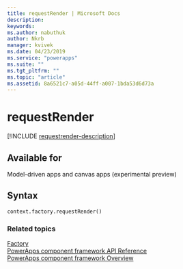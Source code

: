 ```yaml
---
title: requestRender | Microsoft Docs
description: 
keywords:
ms.author: nabuthuk
author: Nkrb
manager: kvivek
ms.date: 04/23/2019
ms.service: "powerapps"
ms.suite: ""
ms.tgt_pltfrm: ""
ms.topic: "article"
ms.assetid: 8a6521c7-a05d-44ff-a007-1bda53d6d73a
---
```


# requestRender

[!INCLUDE [requestrender-description](includes/requestrender-description.md)]

## Available for 

Model-driven apps and canvas apps (experimental preview)

## Syntax

`context.factory.requestRender()`

### Related topics

[Factory](../factory.md)<br/>
[PowerApps component framework API Reference](../../reference/index.md)<br/>
[PowerApps component framework Overview](../../overview.md)